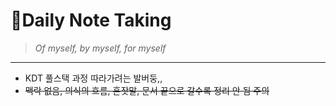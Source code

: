 # 📝Daily Note Taking

> *Of myself, by myself, for myself*

---

* KDT 풀스택 과정 따라가려는 발버둥,, 
* ~~맥락 없음, 의식의 흐름, 혼잣말, 문서 끝으로 갈수록 정리 안 됨 주의~~



